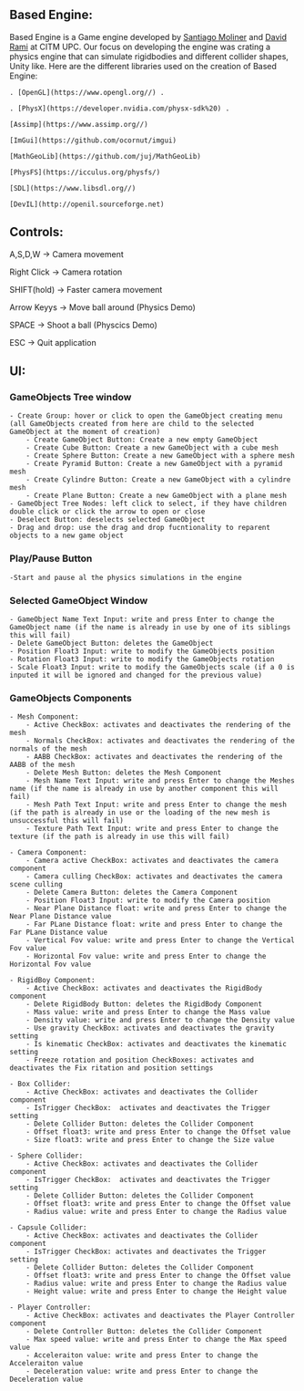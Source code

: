 ## Based Engine:

Based Engine is a Game engine developed by [Santiago Moliner](https://github.com/Sanmopre) and [David Rami](https://github.com/Paideieitor) at CITM UPC. Our focus on developing the engine was crating a physics engine that can simulate rigidbodies and different collider shapes, Unity like. Here are the different libraries used on the creation of Based Engine:

	. [OpenGL](https://www.opengl.org//) .

	. [PhysX](https://developer.nvidia.com/physx-sdk%20) .

	[Assimp](https://www.assimp.org//)

	[ImGui](https://github.com/ocornut/imgui)

	[MathGeoLib](https://github.com/juj/MathGeoLib)

	[PhysFS](https://icculus.org/physfs/)

	[SDL](https://www.libsdl.org//)

	[DevIL](http://openil.sourceforge.net)


## Controls:

A,S,D,W	    -> Camera movement

Right Click -> Camera rotation

SHIFT(hold) -> Faster camera movement

Arrow Keyys -> Move ball around (Physics Demo)

SPACE 	    -> Shoot a ball (Physcics Demo)

ESC         -> Quit application

## UI:

### GameObjects Tree window
	- Create Group: hover or click to open the GameObject creating menu 
	(all GameObjects created from here are child to the selected GameObject at the moment of creation)
		- Create GameObject Button: Create a new empty GameObject
		- Create Cube Button: Create a new GameObject with a cube mesh
		- Create Sphere Button: Create a new GameObject with a sphere mesh
		- Create Pyramid Button: Create a new GameObject with a pyramid mesh
		- Create Cylindre Button: Create a new GameObject with a cylindre mesh
		- Create Plane Button: Create a new GameObject with a plane mesh
	- GameObject Tree Nodes: left click to select, if they have children double click or click the arrow to open or close
	- Deselect Button: deselects selected GameObject
	- Drag and drop: use the drag and drop fucntionality to reparent objects to a new game object

### Play/Pause Button
	-Start and pause al the physics simulations in the engine

### Selected GameObject Window

	- GameObject Name Text Input: write and press Enter to change the GameObject name (if the name is already in use by one of its siblings this will fail)
	- Delete GameObject Button: deletes the GameObject
	- Position Float3 Input: write to modify the GameObjects position
	- Rotation Float3 Input: write to modify the GameObjects rotation
	- Scale Float3 Input: write to modify the GameObjects scale (if a 0 is inputed it will be ignored and changed for the previous value)
	
### GameObjects Components

	- Mesh Component:
		- Active CheckBox: activates and deactivates the rendering of the mesh
		- Normals CheckBox: activates and deactivates the rendering of the normals of the mesh
		- AABB CheckBox: activates and deactivates the rendering of the AABB of the mesh
		- Delete Mesh Button: deletes the Mesh Component
		- Mesh Name Text Input: write and press Enter to change the Meshes name (if the name is already in use by another component this will fail)
		- Mesh Path Text Input: write and press Enter to change the mesh (if the path is already in use or the loading of the new mesh is unsuccessful this will fail)
		- Texture Path Text Input: write and press Enter to change the texture (if the path is already in use this will fail)
	
	- Camera Component:
		- Camera active CheckBox: activates and deactivates the camera component
		- Camera culling CheckBox: activates and deactivates the camera scene culling
		- Delete Camera Button: deletes the Camera Component
		- Position Float3 Input: write to modify the Camera position	
		- Near Plane Distance float: write and press Enter to change the Near Plane Distance value 
		- Far PLane Distance float: write and press Enter to change the Far PLane Distance value
		- Vertical Fov value: write and press Enter to change the Vertical Fov value
		- Horizontal Fov value: write and press Enter to change the Horizontal Fov value

	- RigidBoy Component:
		- Active CheckBox: activates and deactivates the RigidBody component
		- Delete RigidBody Button: deletes the RigidBody Component
		- Mass value: write and press Enter to change the Mass value
		- Density value: write and press Enter to change the Density value
		- Use gravity CheckBox: activates and deactivates the gravity setting 
		- Is kinematic CheckBox: activates and deactivates the kinematic setting 
		- Freeze rotation and position CheckBoxes: activates and deactivates the Fix ritation and position settings 

	- Box Collider:
		- Active CheckBox: activates and deactivates the Collider component
		- IsTrigger CheckBox:  activates and deactivates the Trigger setting 
		- Delete Collider Button: deletes the Collider Component
		- Offset float3: write and press Enter to change the Offset value
		- Size float3: write and press Enter to change the Size value

	- Sphere Collider:
		- Active CheckBox: activates and deactivates the Collider component
		- IsTrigger CheckBox:  activates and deactivates the Trigger setting  
		- Delete Collider Button: deletes the Collider Component
		- Offset float3: write and press Enter to change the Offset value
		- Radius value: write and press Enter to change the Radius value
		
	- Capsule Collider:
		- Active CheckBox: activates and deactivates the Collider component
		- IsTrigger CheckBox: activates and deactivates the Trigger setting 
		- Delete Collider Button: deletes the Collider Component
		- Offset float3: write and press Enter to change the Offset value
		- Radius value: write and press Enter to change the Radius value
		- Height value: write and press Enter to change the Height value
	
	- Player Controller:
		- Active CheckBox: activates and deactivates the Player Controller component
		- Delete Controller Button: deletes the Collider Component
		- Max speed value: write and press Enter to change the Max speed value
		- Acceleraiton value: write and press Enter to change the Acceleraiton value
		- Deceleration value: write and press Enter to change the Deceleration value


	